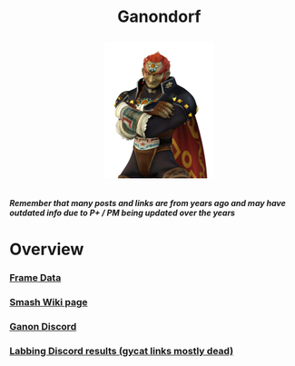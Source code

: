 <div id="toc">
  <ul align="center" style="list-style: none">
      <summary> <h1>
        Ganondorf
        <p><img src="/Images/Characters/Ganondorf.png" alt="Ganon.png"></p>
  </ul>
</div>

<h4> <i>Remember that many posts and links are from years ago and may have outdated info due to P+ / PM being updated over the years</i>

<h1> Overview
<h3> <a href="https://rukaidata.com/P+/Ganondorf/">Frame Data</a>
<h3> <a href="https://www.ssbwiki.com/Ganondorf_(PM)">Smash Wiki page</a>
<h3> <a href="https://discord.com/invite/0kPPIZoL8zSfPYRS">Ganon Discord</a>
<h3> <a href="https://www.reddit.com/r/SSBPM/comments/essk7m/labbing_discord_results_ganondorf/">Labbing Discord results (gycat links mostly dead)</a>